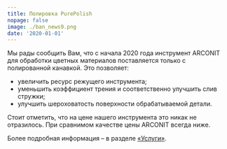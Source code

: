 ```yaml
---
title: Полировка PurePolish
nopage: false
image: ./ban_news9.png
date: '2020-01-01'
---
```

Мы рады сообщить Вам, что с начала 2020 года инструмент ARCONIT для обработки цветных материалов поставляется только с полированной канавкой. Это позволяет:

* увеличить ресурс режущего инструмента;
* уменьшить коэффициент трения и соответственно улучшить слив стружки;
* улучшить шероховатость поверхности обрабатываемой детали.

Стоит отметить, что на цене нашего инструмента это никак не отразилось. При сравнимом качестве цены ARCONIT всегда ниже. 

Более подробная информация – в разделе [«Услуги»](/services/).
